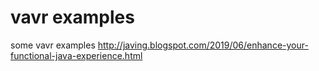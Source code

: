 # vavr examples
some vavr examples
http://javing.blogspot.com/2019/06/enhance-your-functional-java-experience.html
